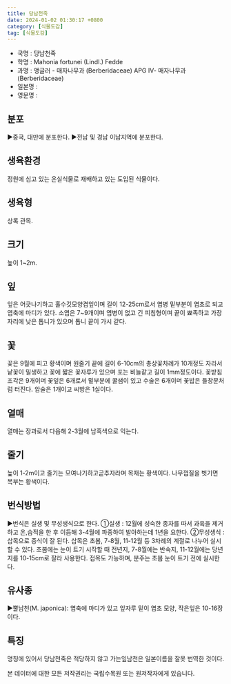 ```yaml
---
title: 당남천죽
date: 2024-01-02 01:30:17 +0800
category: [식물도감]
tag: [식물도감]
---
```




- 국명 : 당남천죽
- 학명 : Mahonia fortunei (Lindl.) Fedde
- 과명 : 앵글러 - 매자나무과 (Berberidaceae) APG Ⅳ- 매자나무과 (Berberidaceae)
- 일본명 : 
- 영문명 : 


## 분포
▶중국, 대만에 분포한다.▶전남 및 경남 이남지역에 분포한다.
## 생육환경
정원에 심고 있는 온실식물로 재배하고 있는 도입된 식물이다.
## 생육형
상록 관목.
## 크기
높이 1~2m.
## 잎
잎은 어긋나기하고 홀수깃모양겹잎이며 길이 12-25cm로서 엽병 밑부분이 엽초로 되고 엽축에 마디가 있다. 소엽은 7~9개이며 엽병이 없고 긴 피침형이며 끝이 뾰족하고 가장자리에 낮은 톱니가 있으며 톱니 끝이 가시 같다.
## 꽃
꽃은 9월에 피고 황색이며 원줄기 끝에 길이 6-10cm의 총상꽃차례가 10개정도 자라서 낱꽃이 밀생하고 꽃에 짧은 꽃자루가 있으며 포는 비늘같고 길이 1mm정도이다. 꽃받침조각은 9개이며 꽃잎은 6개로서 밑부분에 꿀샘이 있고 수술은 6개이며 꽃밥은 들창문처럼 터진다. 암술은 1개이고 씨방은 1실이다.
## 열매
열매는 장과로서 다음해 2-3월에 남흑색으로 익는다.
## 줄기
높이 1-2m이고 줄기는 모여나기하고곧추자라며 목재는 황색이다.나무껍질을 벗기면 목부는 황색이다.
## 번식방법
▶번식은 실생 및 무성생식으로 한다. ①실생 : 12월에 성숙한 종자를 따서 과육을 제거하고 온,습적을 한 후 이듬해 3-4월에 파종하여 발아하는데 1년을 요한다. ②무성생식 : 삽목으로 증식이 잘 된다. 삽목은 초봄, 7-8월, 11-12월 등 3차례의 계절로 나누어 실시할 수 있다. 초봄에는 눈이 트기 시작할 때 전년지, 7-8월에는 반숙지, 11-12월에는 당년지를 10-15cm로 잘라 사용한다. 접목도 가능하며, 분주는 초봄 눈이 트기 전에 실시한다.
## 유사종
▶뿔남천(M. japonica): 엽축에 마디가 있고 잎자루 밑이 엽초 모양, 작은잎은 10-16장이다.
## 특징
명칭에 있어서 당남천죽은 적당하지 않고 가는잎남천은 일본이름을 잘못 번역한 것이다.






본 데이터에 대한 모든 저작권리는 국립수목원 또는 원저작자에게 있습니다.
